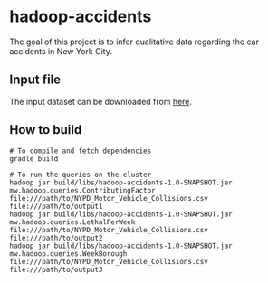# hadoop-accidents
The goal of this project is to infer qualitative data regarding the car accidents in New York City.

## Input file

The input dataset can be downloaded from [here](http://home.deib.polimi.it/guinea/Materiale/Middleware/index.html).

## How to build

    # To compile and fetch dependencies
    gradle build
    
    # To run the queries on the cluster
    hadoop jar build/libs/hadoop-accidents-1.0-SNAPSHOT.jar mw.hadoop.queries.ContributingFactor file:///path/to/NYPD_Motor_Vehicle_Collisions.csv file:///path/to/output1
    hadoop jar build/libs/hadoop-accidents-1.0-SNAPSHOT.jar mw.hadoop.queries.LethalPerWeek file:///path/to/NYPD_Motor_Vehicle_Collisions.csv file:///path/to/output2
    hadoop jar build/libs/hadoop-accidents-1.0-SNAPSHOT.jar mw.hadoop.queries.WeekBorough file:///path/to/NYPD_Motor_Vehicle_Collisions.csv file:///path/to/output3
